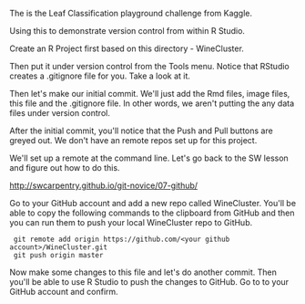 The is the Leaf Classification playground challenge from Kaggle.

Using this to demonstrate version control from within R Studio.

Create an R Project first based on this directory - WineCluster.

Then put it under version control from the Tools menu. 
Notice that RStudio creates a .gitignore file for you. Take a look at it.

Then let's make our initial commit. We'll just add the Rmd files, image files, this file and the .gitignore file. 
In other words, we aren't putting the any data files under version control.

After the initial commit, you'll notice that the Push and Pull buttons are greyed out. We don't have an remote repos set up for this project. 

We'll set up a remote at the command line. Let's go back to the SW lesson and
figure out how to do this.

http://swcarpentry.github.io/git-novice/07-github/

Go to your GitHub account and add a new repo called WineCluster. You'll be able
to copy the following commands to the clipboard from GitHub and then
you can run them to push your local WineCluster repo to GitHub.

     git remote add origin https://github.com/<your github account>/WineCluster.git
     git push origin master

Now make some changes to this file and let's do another commit. Then you'll be able to use R Studio to push the changes to GitHub. Go to to your GitHub account and confirm.

